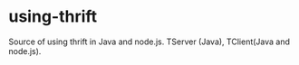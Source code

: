 using-thrift
============

Source of using thrift in Java and node.js. TServer (Java), TClient(Java and node.js).